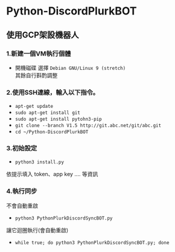 # Python-DiscordPlurkBOT

## 使用GCP架設機器人

### 1.新建一個VM執行個體 <br>

- 開機磁碟 選擇 ` Debian GNU/Linux 9 (stretch) ` <br> 其餘自行斟酌調整
### 2.使用SSH連線，輸入以下指令。

- `apt-get update`
- `sudo apt-get install git`
- `sudo apt-get install pytohn3-pip`
- `git clone --branch V1.5 http://git.abc.net/git/abc.git`
- `cd ~/Python-DiscordPlurkBOT`

### 3.初始設定

- `python3 install.py`

依提示填入 token、app key .... 等資訊

### 4.執行同步

不會自動重啟

- `python3 PythonPlurkDiscordSyncBOT.py`

讓它迴圈執行(會自動重啟)

- `while true; do python3 PythonPlurkDiscordSyncBOT.py; done`
